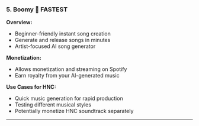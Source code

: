 ### 5. **Boomy** 🚀 FASTEST

**Overview:**
- Beginner-friendly instant song creation
- Generate and release songs in minutes
- Artist-focused AI song generator

**Monetization:**
- Allows monetization and streaming on Spotify
- Earn royalty from your AI-generated music

**Use Cases for HNC:**
- Quick music generation for rapid production
- Testing different musical styles
- Potentially monetize HNC soundtrack separately

---
